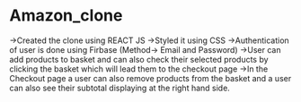 # Amazon_clone

->Created the clone using REACT JS
->Styled it using CSS
->Authentication of user is done using Firbase (Method-> Email and Password) 
->User can add products to basket and can also check their selected products by clicking the basket which will lead them to the checkout page
->In the Checkout page a user can also remove products from the basket and a user can also see their subtotal displaying at the right hand side.
